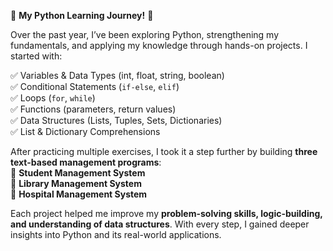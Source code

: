 🚀 **My Python Learning Journey!** 🐍  

Over the past year, I’ve been exploring Python, strengthening my fundamentals, and applying my knowledge through hands-on projects. I started with:  

✅ Variables & Data Types (int, float, string, boolean)  
✅ Conditional Statements (`if-else`, `elif`)  
✅ Loops (`for`, `while`)  
✅ Functions (parameters, return values)  
✅ Data Structures (Lists, Tuples, Sets, Dictionaries)  
✅ List & Dictionary Comprehensions  

After practicing multiple exercises, I took it a step further by building **three text-based management programs**:  
📌 **Student Management System**  
📌 **Library Management System**  
📌 **Hospital Management System**  

Each project helped me improve my **problem-solving skills, logic-building, and understanding of data structures**. With every step, I gained deeper insights into Python and its real-world applications.  
